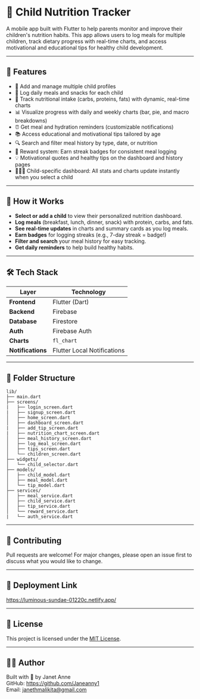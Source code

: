 
# 🍼 Child Nutrition Tracker

A mobile app built with Flutter to help parents monitor and improve their children's nutrition habits. This app allows users to log meals for multiple children, track dietary progress with real-time charts, and access motivational and educational tips for healthy child development.

---

## 📱 Features

- 👶 Add and manage multiple child profiles
- 🍎 Log daily meals and snacks for each child
- 🥗 Track nutritional intake (carbs, proteins, fats) with dynamic, real-time charts
- 📊 Visualize progress with daily and weekly charts (bar, pie, and macro breakdowns)
- ⏰ Get meal and hydration reminders (customizable notifications)
- 📚 Access educational and motivational tips tailored by age
- 🔍 Search and filter meal history by type, date, or nutrition
- 🏅 Reward system: Earn streak badges for consistent meal logging
- 💡 Motivational quotes and healthy tips on the dashboard and history pages
- 🧑‍🤝‍🧑 Child-specific dashboard: All stats and charts update instantly when you select a child

---

## 🚀 How it Works

- **Select or add a child** to view their personalized nutrition dashboard.
- **Log meals** (breakfast, lunch, dinner, snack) with protein, carbs, and fats.
- **See real-time updates** in charts and summary cards as you log meals.
- **Earn badges** for logging streaks (e.g., 7-day streak = badge!)
- **Filter and search** your meal history for easy tracking.
- **Get daily reminders** to help build healthy habits.

---

## 🛠️ Tech Stack

| Layer       | Technology               |
|-------------|---------------------------|
| **Frontend**| Flutter (Dart)            |
| **Backend** | Firebase                  |
| **Database**| Firestore                 |
| **Auth**    | Firebase Auth             |
| **Charts**  | `fl_chart`                |
| **Notifications** | Flutter Local Notifications |

---

## 📂 Folder Structure

```
lib/
├── main.dart
├── screens/
|   ├── login_screen.dart
|   ├── signup_screen.dart
│   ├── home_screen.dart
│   ├── dashboard_screen.dart
|   ├── add_tip_screen.dart
|   ├── nutrition_chart_screen.dart
│   ├── meal_history_screen.dart
│   ├── log_meal_screen.dart
│   ├── tips_screen.dart
│   └── children_screen.dart
├── widgets/
│   └── child_selector.dart
├── models/
│   ├── child_model.dart
│   ├── meal_model.dart
│   └── tip_model.dart
├── services/
│   ├── meal_service.dart
│   ├── child_service.dart
│   ├── tip_service.dart
│   └── reward_service.dart
|   └── auth_service.dart
```

---

## 🤝 Contributing

Pull requests are welcome! For major changes, please open an issue first to discuss what you would like to change.

---

## 🚀 Deployment Link
https://luminous-sundae-01220c.netlify.app/

---

## 📜 License

This project is licensed under the [MIT License](LICENSE).

---

## 🙋‍♀️ Author

Built with 💙 by Janet Anne  
GitHub: https://github.com/Janeanny1  
Email: janethmalikita@gmail.com
